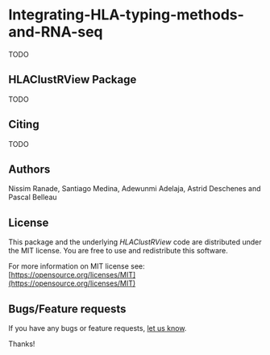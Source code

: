 # Integrating-HLA-typing-methods-and-RNA-seq

TODO

## HLAClustRView Package ##

TODO

## Citing ##

TODO

## Authors ##

Nissim Ranade, Santiago Medina, Adewunmi Adelaja, Astrid Deschenes and 
Pascal Belleau

## License ##

This package and the underlying *HLAClustRView* code are distributed under 
the MIT license. You are free to use and redistribute this software. 

For more information on MIT license see: [https://opensource.org/licenses/MIT](https://opensource.org/licenses/MIT)

## Bugs/Feature requests ##

If you have any bugs or feature requests, 
[let us know](https://github.com/NCBI-Hackathons/Integrating-HLA-typing-methods-and-RNA-seq/issues). 

Thanks!
